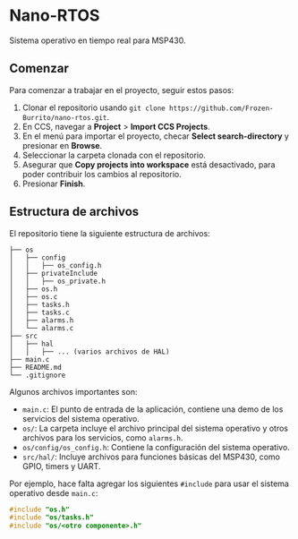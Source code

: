 # Nano-RTOS

Sistema operativo en tiempo real para MSP430.

## Comenzar

Para comenzar a trabajar en el proyecto, seguir estos pasos:

1. Clonar el repositorio usando `git clone https://github.com/Frozen-Burrito/nano-rtos.git`.
2. En CCS, navegar a **Project** > **Import CCS Projects**.
3. En el menú para importar el proyecto, checar **Select search-directory** y presionar en **Browse**.
4. Seleccionar la carpeta clonada con el repositorio.
5. Asegurar que **Copy projects into workspace** está desactivado, para poder contribuir los cambios al repositorio.
6. Presionar **Finish**.

## Estructura de archivos

El repositorio tiene la siguiente estructura de archivos:

```
├── os
│   ├── config
│   │   ├── os_config.h
│   ├── privateInclude
│   │   ├── os_private.h
│   ├── os.h
│   ├── os.c
│   ├── tasks.h
│   ├── tasks.c
│   ├── alarms.h
│   └── alarms.c
├── src
│   ├── hal
│   │   ├── ... (varios archivos de HAL)
├── main.c
├── README.md
└── .gitignore
```

Algunos archivos importantes son:

- `main.c`: El punto de entrada de la aplicación, contiene una demo de los servicios del sistema operativo.
- `os/`: La carpeta incluye el archivo principal del sistema operativo y otros archivos para los servicios, como `alarms.h`.
- `os/config/os_config.h`: Contiene la configuración del sistema operativo.
- `src/hal/`: Incluye archivos para funciones básicas del MSP430, como GPIO, timers y UART.

Por ejemplo, hace falta agregar los siguientes `#include` para usar el sistema operativo desde `main.c`:

```c
#include "os.h"
#include "os/tasks.h"
#include "os/<otro componente>.h"
```
